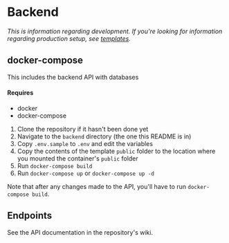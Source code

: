 # Backend

*This is information regarding development. If you're looking for information regarding production setup, see [templates](/templates).*

## docker-compose
This includes the backend API with databases

#### Requires
* docker
* docker-compose

1. Clone the repository if it hasn't been done yet
2. Navigate to the `backend` directory (the one this README is in)
3. Copy  `.env.sample` to `.env` and edit the variables
4. Copy the contents of the template `public` folder to the location where you mounted the container's  `public` folder
5. Run `docker-compose build`
6. Run `docker-compose up` or `docker-compose up -d`

Note that after any changes made to the API, you'll have to run `docker-compose build`.

## Endpoints

See the API documentation in the repository's wiki.
